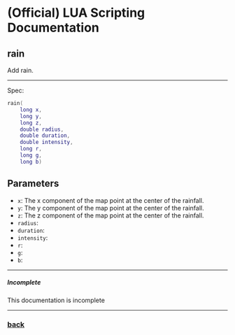 
# (Official) LUA Scripting Documentation

## rain

Add rain.

___

Spec:

```lua
rain(
	long x,
	long y,
	long z,
	double radius,
	double duration,
	double intensity,
	long r,
	long g,
	long b)
```

## Parameters

- `x`: The x component of the map point at the center of the rainfall.
- `y`: The y component of the map point at the center of the rainfall.
- `z`: The z component of the map point at the center of the rainfall.
- `radius`: 
- `duration`: 
- `intensity`: 
- `r`: 
- `g`: 
- `b`: 

___

##### Incomplete

This documentation is incomplete

___

### [back](../weather)
